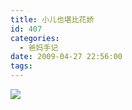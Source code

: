 ```yaml
---
title: 小儿也堪比花娇
id: 407
categories:
  - 爸妈手记
date: 2009-04-27 22:56:00
tags:
---
```


![](http://www.candreams.com/images/2009/12/flower.jpg)

